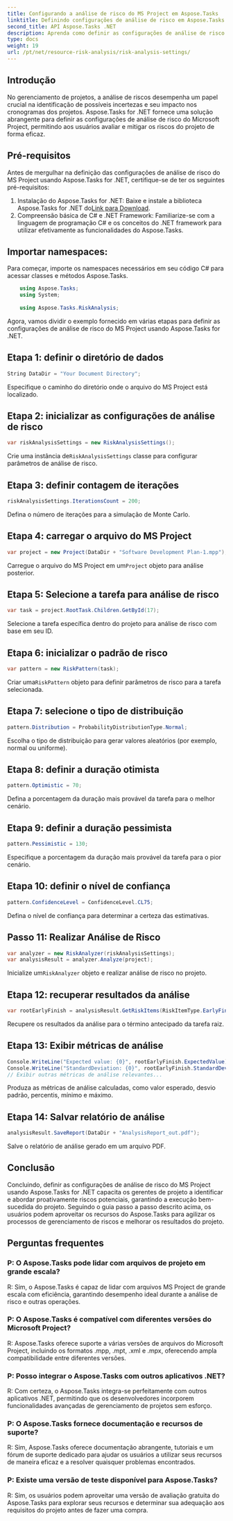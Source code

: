 ```yaml
---
title: Configurando a análise de risco do MS Project em Aspose.Tasks
linktitle: Definindo configurações de análise de risco em Aspose.Tasks
second_title: API Aspose.Tasks .NET
description: Aprenda como definir as configurações de análise de risco do MS Project usando Aspose.Tasks for .NET. Aumente a eficiência do gerenciamento de projetos com técnicas avançadas de avaliação de riscos.
type: docs
weight: 19
url: /pt/net/resource-risk-analysis/risk-analysis-settings/
---
```

## Introdução
No gerenciamento de projetos, a análise de riscos desempenha um papel crucial na identificação de possíveis incertezas e seu impacto nos cronogramas dos projetos. Aspose.Tasks for .NET fornece uma solução abrangente para definir as configurações de análise de risco do Microsoft Project, permitindo aos usuários avaliar e mitigar os riscos do projeto de forma eficaz.
## Pré-requisitos

Antes de mergulhar na definição das configurações de análise de risco do MS Project usando Aspose.Tasks for .NET, certifique-se de ter os seguintes pré-requisitos:
1.  Instalação do Aspose.Tasks for .NET: Baixe e instale a biblioteca Aspose.Tasks for .NET do[Link para Download](https://releases.aspose.com/tasks/net/).
2. Compreensão básica de C# e .NET Framework: Familiarize-se com a linguagem de programação C# e os conceitos do .NET framework para utilizar efetivamente as funcionalidades do Aspose.Tasks.

## Importar namespaces:
Para começar, importe os namespaces necessários em seu código C# para acessar classes e métodos Aspose.Tasks.
```csharp
    using Aspose.Tasks;
    using System;
    
    using Aspose.Tasks.RiskAnalysis;
```

Agora, vamos dividir o exemplo fornecido em várias etapas para definir as configurações de análise de risco do MS Project usando Aspose.Tasks for .NET.
## Etapa 1: definir o diretório de dados
```csharp
String DataDir = "Your Document Directory";
```
Especifique o caminho do diretório onde o arquivo do MS Project está localizado.
## Etapa 2: inicializar as configurações de análise de risco
```csharp
var riskAnalysisSettings = new RiskAnalysisSettings();
```
 Crie uma instância de`RiskAnalysisSettings` classe para configurar parâmetros de análise de risco.
## Etapa 3: definir contagem de iterações
```csharp
riskAnalysisSettings.IterationsCount = 200;
```
Defina o número de iterações para a simulação de Monte Carlo.
## Etapa 4: carregar o arquivo do MS Project
```csharp
var project = new Project(DataDir + "Software Development Plan-1.mpp");
```
 Carregue o arquivo do MS Project em um`Project` objeto para análise posterior.
## Etapa 5: Selecione a tarefa para análise de risco
```csharp
var task = project.RootTask.Children.GetById(17);
```
Selecione a tarefa específica dentro do projeto para análise de risco com base em seu ID.
## Etapa 6: inicializar o padrão de risco
```csharp
var pattern = new RiskPattern(task);
```
 Criar uma`RiskPattern` objeto para definir parâmetros de risco para a tarefa selecionada.
## Etapa 7: selecione o tipo de distribuição
```csharp
pattern.Distribution = ProbabilityDistributionType.Normal;
```
Escolha o tipo de distribuição para gerar valores aleatórios (por exemplo, normal ou uniforme).
## Etapa 8: definir a duração otimista
```csharp
pattern.Optimistic = 70;
```
Defina a porcentagem da duração mais provável da tarefa para o melhor cenário.
## Etapa 9: definir a duração pessimista
```csharp
pattern.Pessimistic = 130;
```
Especifique a porcentagem da duração mais provável da tarefa para o pior cenário.
## Etapa 10: definir o nível de confiança
```csharp
pattern.ConfidenceLevel = ConfidenceLevel.CL75;
```
Defina o nível de confiança para determinar a certeza das estimativas.
## Passo 11: Realizar Análise de Risco
```csharp
var analyzer = new RiskAnalyzer(riskAnalysisSettings);
var analysisResult = analyzer.Analyze(project);
```
 Inicialize um`RiskAnalyzer` objeto e realizar análise de risco no projeto.
## Etapa 12: recuperar resultados da análise
```csharp
var rootEarlyFinish = analysisResult.GetRiskItems(RiskItemType.EarlyFinish).Get(project.RootTask);
```
Recupere os resultados da análise para o término antecipado da tarefa raiz.
## Etapa 13: Exibir métricas de análise
```csharp
Console.WriteLine("Expected value: {0}", rootEarlyFinish.ExpectedValue);
Console.WriteLine("StandardDeviation: {0}", rootEarlyFinish.StandardDeviation);
// Exibir outras métricas de análise relevantes...
```
Produza as métricas de análise calculadas, como valor esperado, desvio padrão, percentis, mínimo e máximo.
## Etapa 14: Salvar relatório de análise
```csharp
analysisResult.SaveReport(DataDir + "AnalysisReport_out.pdf");
```
Salve o relatório de análise gerado em um arquivo PDF.

## Conclusão
Concluindo, definir as configurações de análise de risco do MS Project usando Aspose.Tasks for .NET capacita os gerentes de projeto a identificar e abordar proativamente riscos potenciais, garantindo a execução bem-sucedida do projeto. Seguindo o guia passo a passo descrito acima, os usuários podem aproveitar os recursos do Aspose.Tasks para agilizar os processos de gerenciamento de riscos e melhorar os resultados do projeto.
## Perguntas frequentes
### P: O Aspose.Tasks pode lidar com arquivos de projeto em grande escala?
R: Sim, o Aspose.Tasks é capaz de lidar com arquivos MS Project de grande escala com eficiência, garantindo desempenho ideal durante a análise de risco e outras operações.
### P: O Aspose.Tasks é compatível com diferentes versões do Microsoft Project?
R: Aspose.Tasks oferece suporte a várias versões de arquivos do Microsoft Project, incluindo os formatos .mpp, .mpt, .xml e .mpx, oferecendo ampla compatibilidade entre diferentes versões.
### P: Posso integrar o Aspose.Tasks com outros aplicativos .NET?
R: Com certeza, o Aspose.Tasks integra-se perfeitamente com outros aplicativos .NET, permitindo que os desenvolvedores incorporem funcionalidades avançadas de gerenciamento de projetos sem esforço.
### P: O Aspose.Tasks fornece documentação e recursos de suporte?
R: Sim, Aspose.Tasks oferece documentação abrangente, tutoriais e um fórum de suporte dedicado para ajudar os usuários a utilizar seus recursos de maneira eficaz e a resolver quaisquer problemas encontrados.
### P: Existe uma versão de teste disponível para Aspose.Tasks?
R: Sim, os usuários podem aproveitar uma versão de avaliação gratuita do Aspose.Tasks para explorar seus recursos e determinar sua adequação aos requisitos do projeto antes de fazer uma compra.